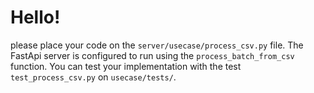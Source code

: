 # Hello! 
please place your code on the `server/usecase/process_csv.py` file. The FastApi server is configured to run using the
`process_batch_from_csv` function. You can test your implementation with the test `test_process_csv.py` on 
`usecase/tests/`.

